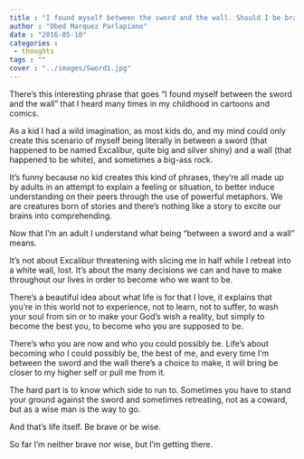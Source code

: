 ```yaml
---
title : "I found myself between the sword and the wall. Should I be brave or wise?"
author : "Obed Marquez Parlapiano"
date : "2016-05-10"
categories : 
 - thoughts
tags : ""
cover : "../images/Sword1.jpg"
---
```


There’s this interesting phrase that goes “I found myself between the sword and the wall” that I heard many times in my childhood in cartoons and comics.

As a kid I had a wild imagination, as most kids do, and my mind could only create this scenario of myself being literally in between a sword (that happened to be named Excalibur, quite big and silver shiny) and a wall (that happened to be white), and sometimes a big-ass rock.

It’s funny because no kid creates this kind of phrases, they’re all made up by adults in an attempt to explain a feeling or situation, to better induce understanding on their peers through the use of powerful metaphors. We are creatures born of stories and there’s nothing like a story to excite our brains into comprehending.

Now that I’m an adult I understand what being “between a sword and a wall” means.

It’s not about Excalibur threatening with slicing me in half while I retreat into a white wall, lost. It’s about the many decisions we can and have to make throughout our lives in order to become who we want to be.

There’s a beautiful idea about what life is for that I love, it explains that you’re in this world not to experience, not to learn, not to suffer, to wash your soul from sin or to make your God’s wish a reality, but simply to become the best you, to become who you are supposed to be.

There’s who you are now and who you could possibly be. Life’s about becoming who I could possibly be, the best of me, and every time I’m between the sword and the wall there’s a choice to make, it will bring be closer to my higher self or pull me from it.

The hard part is to know which side to run to. Sometimes you have to stand your ground against the sword and sometimes retreating, not as a coward, but as a wise man is the way to go.

And that’s life itself. Be brave or be wise.

So far I’m neither brave nor wise, but I’m getting there.
